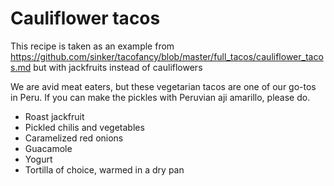 

# Cauliflower tacos

This recipe is taken as an example from https://github.com/sinker/tacofancy/blob/master/full_tacos/cauliflower_tacos.md but with jackfruits instead of cauliflowers

We are avid meat eaters, but these vegetarian tacos are one of our go-tos in
Peru. If you can make the pickles with Peruvian aji amarillo, please do.

- Roast jackfruit
- Pickled chilis and vegetables
- Caramelized red onions
- Guacamole
- Yogurt
- Tortilla of choice, warmed in a dry pan
